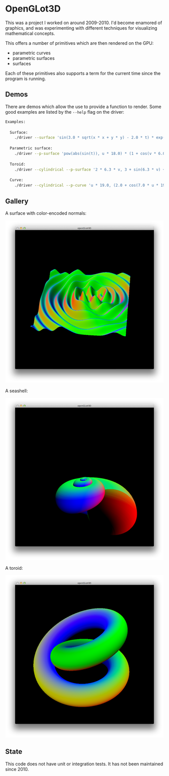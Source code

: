 # OpenGLot3D

This was a project I worked on around 2009-2010. I'd become enamored of graphics, and was
experimenting with different techniques for visualizing mathematical concepts.

This offers a number of primitives which are then rendered on the GPU:

- parametric curves
- parametric surfaces
- surfaces

Each of these primitives also supports a term for the current time since the program is
running.

## Demos

There are demos which allow the use to provide a function to render. Some good examples
are listed by the `--help` flag on the driver:

```bash
Examples: 

  Surface:
    ./driver --surface 'sin(3.0 * sqrt(x * x + y * y) - 2.0 * t) * exp(-sqrt(x * x + y * y)/5.0) * cos(5.0 * sqrt((x - 1.5) * (x - 1.5) + (y - 0.75) * (y - 0.75)) - t)'

  Parametric surface:
    ./driver --p-surface 'pow(abs(sin(t)), u * 18.0) * (1 + cos(v * 6.0)) * cos(u * 18.0), pow(abs(sin(t)), u * 18.0) * (1 + cos(v * 6.0)) * sin(u * 18.0), pow(abs(sin(t)), u * 18.0) * sin(v * 6.0) - 1.5 * pow(abs(sin(t)), u * 18.0)'

  Toroid:
    ./driver --cylindrical --p-surface '2 * 6.3 * v, 3 + sin(6.3 * v) + cos(6.3 * u), sin(6.3 * u) + 2 * cos(6.3 * v)'

  Curve:
    ./driver --cylindrical --p-curve 'u * 19.0, (2.0 + cos(7.0 * u * 19.0 / 3.0)) * (1 +  abs(sin(t))), sin(7.0 * u * 19.0 / 3.0)'
```

## Gallery

A surface with color-encoded normals:

![Surface](pictures/surface.png)

A seashell:

![Seashell](pictures/seashell.png)

A toroid:

![Toroid](pictures/toroid.png)

## State

This code does not have unit or integration tests. It has not been maintained since 2010.